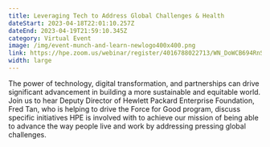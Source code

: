 ```yaml
---
title: Leveraging Tech to Address Global Challenges & Health
dateStart: 2023-04-18T22:01:10.257Z
dateEnd: 2023-04-19T21:59:10.345Z
category: Virtual Event
image: /img/event-munch-and-learn-newlogo400x400.png
link: https://hpe.zoom.us/webinar/register/4016788022713/WN_DoWCB694RnSzjD9w78U3ZA
width: large
---
```

The power of technology, digital transformation, and partnerships can drive significant advancement in building a more sustainable and equitable world. Join us to hear Deputy Director of Hewlett Packard Enterprise Foundation, Fred Tan, who is helping to drive the Force for Good program, discuss specific initiatives HPE is involved with to achieve our mission of being able to advance the way people live and work by addressing pressing global challenges.
